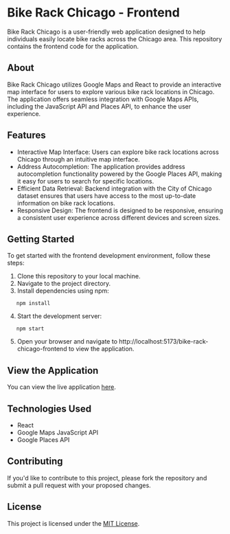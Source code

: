 # Bike Rack Chicago - Frontend

Bike Rack Chicago is a user-friendly web application designed to help individuals easily locate bike racks across the Chicago area. This repository contains the frontend code for the application.

## About

Bike Rack Chicago utilizes Google Maps and React to provide an interactive map interface for users to explore various bike rack locations in Chicago. The application offers seamless integration with Google Maps APIs, including the JavaScript API and Places API, to enhance the user experience.

## Features

- Interactive Map Interface: Users can explore bike rack locations across Chicago through an intuitive map interface.
- Address Autocompletion: The application provides address autocompletion functionality powered by the Google Places API, making it easy for users to search for specific locations.
- Efficient Data Retrieval: Backend integration with the City of Chicago dataset ensures that users have access to the most up-to-date information on bike rack locations.
- Responsive Design: The frontend is designed to be responsive, ensuring a consistent user experience across different devices and screen sizes.

## Getting Started

To get started with the frontend development environment, follow these steps:

1. Clone this repository to your local machine.
2. Navigate to the project directory.
3. Install dependencies using npm:
```
   npm install
```
4. Start the development server:
```
   npm start
```
5. Open your browser and navigate to http://localhost:5173/bike-rack-chicago-frontend to view the application.

## View the Application

You can view the live application [here](https://jmbehlmann.github.io/bike-rack-chicago-frontend/).

## Technologies Used

- React
- Google Maps JavaScript API
- Google Places API

## Contributing

If you'd like to contribute to this project, please fork the repository and submit a pull request with your proposed changes.

## License

This project is licensed under the [MIT License](LICENSE).

